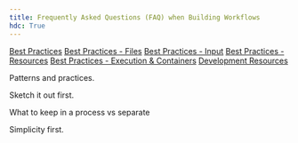 ```yaml
---
title: Frequently Asked Questions (FAQ) when Building Workflows
hdc: True
---
```


[Best Practices](best_practices.md)
[Best Practices - Files](best_practices_files.md)
[Best Practices - Input](best_practices_input.md)
[Best Practices - Resources](best_practices_resources.md)
[Best Practices - Execution & Containers](best_practices_container.md)
[Development Resources](development_resources.md)


Patterns and practices.


Sketch it out first.

What to keep in a process vs separate

Simplicity first.

